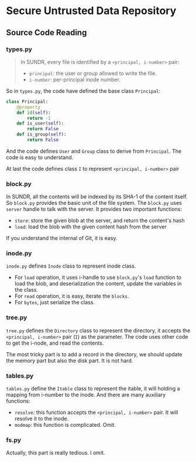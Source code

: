 # Secure Untrusted Data Repository

## Source Code Reading

### types.py

> In SUNDR, every file is identified by a `<principal, i-number>` pair:
>
> + `principal`: the user or group allowed to write the file.
> + `i-number`: per-principal inode number.

So in `types.py`, the code have defined the base class `Principal`:

```py
class Principal:
    @property
    def id(self):
        return -1
    def is_user(self):
        return False
    def is_group(self):
        return False
```

And the code defines `User` and `Group` class to derive from `Principal`. The code
is easy to understand.

At last the code defines class `I` to represent `<principal, i-number>` pair

### block.py

In SUNDR, all the contents will be indexed by its SHA-1 of the content itself. So
`block.py` provides the basic unit of the file system. The `block.py` uses `server`
handle to talk with the server. It provides two important functions:

+ `store`: store the given blob at the server, and return the content's hash
+ `load`: load the blob with the given content hash from the server

If you understand the internal of Git, it is easy.

### inode.py

`inode.py` defines `Inode` class to represent inode class.

+ For `load` operation, it uses i-handle to use `block.py`'s `load` function
to load the blob, and deserialization the content, update the variables in the
class.
+ For `read` operation, it is easy, iterate the `blocks`.
+ For `bytes`, just serialize the class.

### tree.py

`tree.py` defines the `Directory` class to represent the directory, it accepts
the `<principal, i-number>` pair (`I`) as the parameter. The code uses other code
to get the i-node, and read the contents.

The most tricky part is to add a record in the directory, we should update the memory
part but also the disk part. It is not hard.

### tables.py

`tables.py` define the `Itable` class to represent the itable, it will holding a mapping
from i-number to the inode. And there are many auxiliary functions:

+ `resolve`: this function accepts the `<principal, i-number>` pair. It will resolve it
to the inode.
+ `modmap`: this function is complicated. Omit.

### fs.py

Actually, this part is really tedious. I omit.
